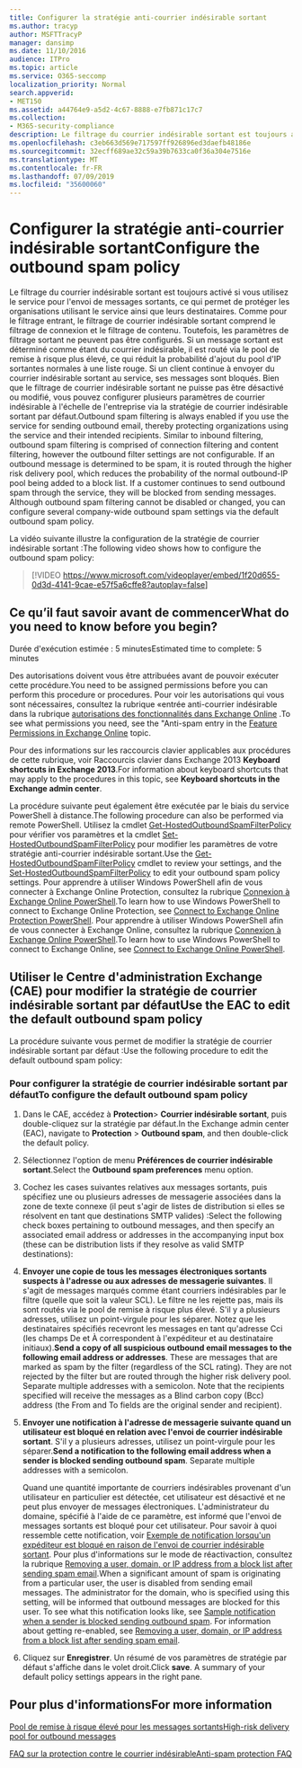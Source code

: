 ```yaml
---
title: Configurer la stratégie anti-courrier indésirable sortant
ms.author: tracyp
author: MSFTTracyP
manager: dansimp
ms.date: 11/10/2016
audience: ITPro
ms.topic: article
ms.service: O365-seccomp
localization_priority: Normal
search.appverid:
- MET150
ms.assetid: a44764e9-a5d2-4c67-8888-e7fb871c17c7
ms.collection:
- M365-security-compliance
description: Le filtrage du courrier indésirable sortant est toujours activé si vous utilisez le service pour l’envoi de messages sortants, ce qui permet de protéger les organisations utilisant le service ainsi que leurs destinataires.
ms.openlocfilehash: c3eb663d569e717597ff926896ed3daefb48186e
ms.sourcegitcommit: 32ecff689ae32c59a39b7633ca0f36a304e7516e
ms.translationtype: MT
ms.contentlocale: fr-FR
ms.lasthandoff: 07/09/2019
ms.locfileid: "35600060"
---
```

# <a name="configure-the-outbound-spam-policy"></a><span data-ttu-id="b7d3b-103">Configurer la stratégie anti-courrier indésirable sortant</span><span class="sxs-lookup"><span data-stu-id="b7d3b-103">Configure the outbound spam policy</span></span>

<span data-ttu-id="b7d3b-p101">Le filtrage du courrier indésirable sortant est toujours activé si vous utilisez le service pour l'envoi de messages sortants, ce qui permet de protéger les organisations utilisant le service ainsi que leurs destinataires. Comme pour le filtrage entrant, le filtrage de courrier indésirable sortant comprend le filtrage de connexion et le filtrage de contenu. Toutefois, les paramètres de filtrage sortant ne peuvent pas être configurés. Si un message sortant est déterminé comme étant du courrier indésirable, il est routé via le pool de remise à risque plus élevé, ce qui réduit la probabilité d'ajout du pool d'IP sortantes normales à une liste rouge. Si un client continue à envoyer du courrier indésirable sortant au service, ses messages sont bloqués. Bien que le filtrage de courrier indésirable sortant ne puisse pas être désactivé ou modifié, vous pouvez configurer plusieurs paramètres de courrier indésirable à l'échelle de l'entreprise via la stratégie de courrier indésirable sortant par défaut.</span><span class="sxs-lookup"><span data-stu-id="b7d3b-p101">Outbound spam filtering is always enabled if you use the service for sending outbound email, thereby protecting organizations using the service and their intended recipients. Similar to inbound filtering, outbound spam filtering is comprised of connection filtering and content filtering, however the outbound filter settings are not configurable. If an outbound message is determined to be spam, it is routed through the higher risk delivery pool, which reduces the probability of the normal outbound-IP pool being added to a block list. If a customer continues to send outbound spam through the service, they will be blocked from sending messages. Although outbound spam filtering cannot be disabled or changed, you can configure several company-wide outbound spam settings via the default outbound spam policy.</span></span> 
  
<span data-ttu-id="b7d3b-109">La vidéo suivante illustre la configuration de la stratégie de courrier indésirable sortant :</span><span class="sxs-lookup"><span data-stu-id="b7d3b-109">The following video shows how to configure the outbound spam policy:</span></span>
  
> [!VIDEO https://www.microsoft.com/videoplayer/embed/1f20d655-0d3d-4141-9cae-e57f5a6cffe8?autoplay=false]
  
## <a name="what-do-you-need-to-know-before-you-begin"></a><span data-ttu-id="b7d3b-110">Ce qu’il faut savoir avant de commencer</span><span class="sxs-lookup"><span data-stu-id="b7d3b-110">What do you need to know before you begin?</span></span>
<span data-ttu-id="b7d3b-111"><a name="sectionSection0"> </a></span><span class="sxs-lookup"><span data-stu-id="b7d3b-111"></span></span>

<span data-ttu-id="b7d3b-112">Durée d'exécution estimée : 5 minutes</span><span class="sxs-lookup"><span data-stu-id="b7d3b-112">Estimated time to complete: 5 minutes</span></span>
  
<span data-ttu-id="b7d3b-113">Des autorisations doivent vous être attribuées avant de pouvoir exécuter cette procédure.</span><span class="sxs-lookup"><span data-stu-id="b7d3b-113">You need to be assigned permissions before you can perform this procedure or procedures.</span></span> <span data-ttu-id="b7d3b-114">Pour voir les autorisations qui vous sont nécessaires, consultez la rubrique «entrée anti-courrier indésirable dans la rubrique [autorisations des fonctionnalités dans Exchange Online](http://technet.microsoft.com/library/15073ce1-0917-403b-8839-02a2ebc96e16.aspx) .</span><span class="sxs-lookup"><span data-stu-id="b7d3b-114">To see what permissions you need, see the "Anti-spam entry in the [Feature Permissions in Exchange Online](http://technet.microsoft.com/library/15073ce1-0917-403b-8839-02a2ebc96e16.aspx) topic.</span></span> 
  
<span data-ttu-id="b7d3b-115">Pour des informations sur les raccourcis clavier applicables aux procédures de cette rubrique, voir Raccourcis clavier dans Exchange 2013 **Keyboard shortcuts in Exchange 2013**.</span><span class="sxs-lookup"><span data-stu-id="b7d3b-115">For information about keyboard shortcuts that may apply to the procedures in this topic, see **Keyboard shortcuts in the Exchange admin center**.</span></span>
  
<span data-ttu-id="b7d3b-116">La procédure suivante peut également être exécutée par le biais du service PowerShell à distance.</span><span class="sxs-lookup"><span data-stu-id="b7d3b-116">The following procedure can also be performed via remote PowerShell.</span></span> <span data-ttu-id="b7d3b-117">Utilisez la cmdlet [Get-HostedOutboundSpamFilterPolicy](http://technet.microsoft.com/library/8f15c83c-c10a-4d9d-b135-35321430bdc2.aspx) pour vérifier vos paramètres et la cmdlet [Set-HostedOutboundSpamFilterPolicy](http://technet.microsoft.com/library/665d1b04-d4b5-4a0e-811a-4e37096ccbfd.aspx) pour modifier les paramètres de votre stratégie anti-courrier indésirable sortant.</span><span class="sxs-lookup"><span data-stu-id="b7d3b-117">Use the [Get-HostedOutboundSpamFilterPolicy](http://technet.microsoft.com/library/8f15c83c-c10a-4d9d-b135-35321430bdc2.aspx) cmdlet to review your settings, and the [Set-HostedOutboundSpamFilterPolicy](http://technet.microsoft.com/library/665d1b04-d4b5-4a0e-811a-4e37096ccbfd.aspx) to edit your outbound spam policy settings.</span></span> <span data-ttu-id="b7d3b-118">Pour apprendre à utiliser Windows PowerShell afin de vous connecter à Exchange Online Protection, consultez la rubrique [Connexion à Exchange Online PowerShell](https://go.microsoft.com/fwlink/p/?linkid=627290).</span><span class="sxs-lookup"><span data-stu-id="b7d3b-118">To learn how to use Windows PowerShell to connect to Exchange Online Protection, see [Connect to Exchange Online Protection PowerShell](https://go.microsoft.com/fwlink/p/?linkid=627290).</span></span> <span data-ttu-id="b7d3b-119">Pour apprendre à utiliser Windows PowerShell afin de vous connecter à Exchange Online, consultez la rubrique [Connexion à Exchange Online PowerShell](https://go.microsoft.com/fwlink/p/?linkid=396554).</span><span class="sxs-lookup"><span data-stu-id="b7d3b-119">To learn how to use Windows PowerShell to connect to Exchange Online, see [Connect to Exchange Online PowerShell](https://go.microsoft.com/fwlink/p/?linkid=396554).</span></span>
  
## <a name="use-the-eac-to-edit-the-default-outbound-spam-policy"></a><span data-ttu-id="b7d3b-120">Utiliser le Centre d'administration Exchange (CAE) pour modifier la stratégie de courrier indésirable sortant par défaut</span><span class="sxs-lookup"><span data-stu-id="b7d3b-120">Use the EAC to edit the default outbound spam policy</span></span>
<span data-ttu-id="b7d3b-121"><a name="sectionSection1"> </a></span><span class="sxs-lookup"><span data-stu-id="b7d3b-121"></span></span>

<span data-ttu-id="b7d3b-122">La procédure suivante vous permet de modifier la stratégie de courrier indésirable sortant par défaut :</span><span class="sxs-lookup"><span data-stu-id="b7d3b-122">Use the following procedure to edit the default outbound spam policy:</span></span>
  
### <a name="to-configure-the-default-outbound-spam-policy"></a><span data-ttu-id="b7d3b-123">Pour configurer la stratégie de courrier indésirable sortant par défaut</span><span class="sxs-lookup"><span data-stu-id="b7d3b-123">To configure the default outbound spam policy</span></span>

1. <span data-ttu-id="b7d3b-124">Dans le CAE, accédez à **Protection**\> **Courrier indésirable sortant**, puis double-cliquez sur la stratégie par défaut.</span><span class="sxs-lookup"><span data-stu-id="b7d3b-124">In the Exchange admin center (EAC), navigate to **Protection** \> **Outbound spam**, and then double-click the default policy.</span></span>
    
2. <span data-ttu-id="b7d3b-125">Sélectionnez l'option de menu **Préférences de courrier indésirable sortant**.</span><span class="sxs-lookup"><span data-stu-id="b7d3b-125">Select the **Outbound spam preferences** menu option.</span></span> 
    
3. <span data-ttu-id="b7d3b-126">Cochez les cases suivantes relatives aux messages sortants, puis spécifiez une ou plusieurs adresses de messagerie associées dans la zone de texte connexe (il peut s'agir de listes de distribution si elles se résolvent en tant que destinations SMTP valides) :</span><span class="sxs-lookup"><span data-stu-id="b7d3b-126">Select the following check boxes pertaining to outbound messages, and then specify an associated email address or addresses in the accompanying input box (these can be distribution lists if they resolve as valid SMTP destinations):</span></span>
    
1. <span data-ttu-id="b7d3b-p104">**Envoyer une copie de tous les messages électroniques sortants suspects à l'adresse ou aux adresses de messagerie suivantes**. Il s'agit de messages marqués comme étant courriers indésirables par le filtre (quelle que soit la valeur SCL). Le filtre ne les rejette pas, mais ils sont routés via le pool de remise à risque plus élevé. S'il y a plusieurs adresses, utilisez un point-virgule pour les séparer. Notez que les destinataires spécifiés recevront les messages en tant qu'adresse Cci (les champs De et À correspondent à l'expéditeur et au destinataire initiaux).</span><span class="sxs-lookup"><span data-stu-id="b7d3b-p104">**Send a copy of all suspicious outbound email messages to the following email address or addresses**. These are messages that are marked as spam by the filter (regardless of the SCL rating). They are not rejected by the filter but are routed through the higher risk delivery pool. Separate multiple addresses with a semicolon. Note that the recipients specified will receive the messages as a Blind carbon copy (Bcc) address (the From and To fields are the original sender and recipient).</span></span>
    
2. <span data-ttu-id="b7d3b-p105">**Envoyer une notification à l'adresse de messagerie suivante quand un utilisateur est bloqué en relation avec l'envoi de courrier indésirable sortant**. S'il y a plusieurs adresses, utilisez un point-virgule pour les séparer.</span><span class="sxs-lookup"><span data-stu-id="b7d3b-p105">**Send a notification to the following email address when a sender is blocked sending outbound spam**. Separate multiple addresses with a semicolon.</span></span>
    
    <span data-ttu-id="b7d3b-p106">Quand une quantité importante de courriers indésirables provenant d'un utilisateur en particulier est détectée, cet utilisateur est désactivé et ne peut plus envoyer de messages électroniques. L'administrateur du domaine, spécifié à l'aide de ce paramètre, est informé que l'envoi de messages sortants est bloqué pour cet utilisateur. Pour savoir à quoi ressemble cette notification, voir [Exemple de notification lorsqu'un expéditeur est bloqué en raison de l'envoi de courrier indésirable sortant](sample-notification-when-a-sender-is-blocked-sending-outbound-spam.md). Pour plus d'informations sur le mode de réactivaction, consultez la rubrique [Removing a user, domain, or IP address from a block list after sending spam email](http://technet.microsoft.com/library/712cfcc1-31e8-4e51-8561-b64258a8f1e5.aspx).</span><span class="sxs-lookup"><span data-stu-id="b7d3b-p106">When a significant amount of spam is originating from a particular user, the user is disabled from sending email messages. The administrator for the domain, who is specified using this setting, will be informed that outbound messages are blocked for this user. To see what this notification looks like, see [Sample notification when a sender is blocked sending outbound spam](sample-notification-when-a-sender-is-blocked-sending-outbound-spam.md). For information about getting re-enabled, see [Removing a user, domain, or IP address from a block list after sending spam email](http://technet.microsoft.com/library/712cfcc1-31e8-4e51-8561-b64258a8f1e5.aspx).</span></span>
    
4. <span data-ttu-id="b7d3b-p107">Cliquez sur **Enregistrer**. Un résumé de vos paramètres de stratégie par défaut s'affiche dans le volet droit.</span><span class="sxs-lookup"><span data-stu-id="b7d3b-p107">Click **save**. A summary of your default policy settings appears in the right pane.</span></span>
    
## <a name="for-more-information"></a><span data-ttu-id="b7d3b-140">Pour plus d'informations</span><span class="sxs-lookup"><span data-stu-id="b7d3b-140">For more information</span></span>
<span data-ttu-id="b7d3b-141"><a name="sectionSection2"> </a></span><span class="sxs-lookup"><span data-stu-id="b7d3b-141"></span></span>

[<span data-ttu-id="b7d3b-142">Pool de remise à risque élevé pour les messages sortants</span><span class="sxs-lookup"><span data-stu-id="b7d3b-142">High-risk delivery pool for outbound messages</span></span>](high-risk-delivery-pool-for-outbound-messages.md)
  
[<span data-ttu-id="b7d3b-143">FAQ sur la protection contre le courrier indésirable</span><span class="sxs-lookup"><span data-stu-id="b7d3b-143">Anti-spam protection FAQ</span></span>](anti-spam-protection-faq.md)
  

